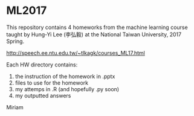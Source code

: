 # ML2017

This repository contains 4 homeworks from the machine learning course taught by
Hung-Yi Lee (李弘毅) at the National Taiwan University, 2017 Spring.

http://speech.ee.ntu.edu.tw/~tlkagk/courses_ML17.html

Each HW directory contains:

1. the instruction of the homework in .pptx
2. files to use for the homework
3. my attemps in .R (and hopefully .py soon)
4. my outputted answers

Miriam
 
